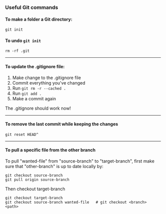 ### Useful Git commands

#### To make a folder a Git directory:

```
git init
```

#### To undo `git init`

```
rm -rf .git
```

---
#### To update the .gitignore file:

1. Make change to the .gitignore file
2. Commit everything you've changed
3. Run `git rm -r --cached .`
4. Run `git add .`
5. Make a commit again

The .gitignore should work now!

---
#### To remove the last commit while keeping the changes

```
git reset HEAD^
```
---
#### To pull a specific file from the other branch

To pull "wanted-file" from "source-branch" to "target-branch", first make sure that "other-branch" is up to date locally by:

```
git checkout source-branch
git pull origin source-branch
```

Then checkout target-branch

```
git checkout target-branch
git checkout source-branch wanted-file   # git checkout <branch> <path>
```